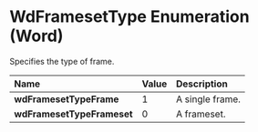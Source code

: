 
# WdFramesetType Enumeration (Word)

Specifies the type of frame.



|**Name**|**Value**|**Description**|
|:-----|:-----|:-----|
|**wdFramesetTypeFrame**|1|A single frame.|
|**wdFramesetTypeFrameset**|0|A frameset.|
